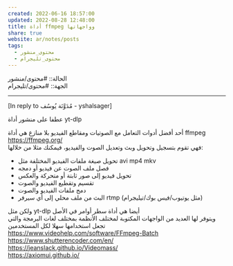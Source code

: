 ```yaml
---  
created: 2022-06-16 18:57:00  
updated: 2022-08-28 12:48:00  
title: أداة ffmpeg وواجهاتها  
share: true  
website: ar/notes/posts  
tags:  
  - محتوى_منشور  
  - محتوى_تليجرام  
---  
```

  
  
الحالة:: #محتوى/منشور  
الجهة:: #محتوى/تليجرام  
  
---  
  
[In reply to مُدَوَّنَة يُوسُف - yshalsager]  
  
عطفا على منشور أداة yt-dlp  
  
أحد أفضل أدوات التعامل مع الصوتيات ومقاطع الفيديو بلا منازع هي أداة ffmpeg  
<https://ffmpeg.org/>  
فهي تقوم بتسجيل وتحويل وبث وتعديل الصوت والفيديو، فيمكنك مثلا من خلالها:  
  
- تحويل صيغة ملفات الفيديو المختلفة مثل avi mp4 mkv  
- فصل ملف الصوت عن فيديو أو دمجه  
- تحويل فيديو إلى صور ثابتة أو متحركة والعكس  
- تقسيم وتقطيع الفيديو والصوت  
- دمج ملفات الفيديو والصوت  
- البث من ملف محلي إلى أي سيرفر rtmp (مثل يوتيوب/فيس بوك/تيليجرام)  
  
ولكن مثل yt-dlp أيضا هي أداة سطر أوامر في الأصل  
ويتوفر لها العديد من الواجهات المكتوبة لمختلف الأنظمة بمختلف لغات البرمجة والتي تجعل استخدامها سهلا لكل المستخدمين  
<https://www.videohelp.com/software/FFmpeg-Batch>  
<https://www.shutterencoder.com/en/>  
<https://jeanslack.github.io/Videomass/>  
<https://axiomui.github.io/>  
